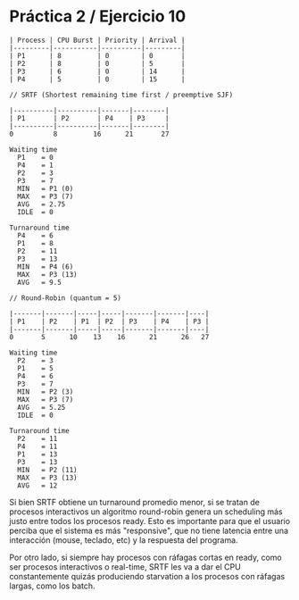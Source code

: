 # Práctica 2 / Ejercicio 10

```
| Process | CPU Burst | Priority | Arrival |
|---------|-----------|----------|---------|
| P1      | 8         | 0        | 0       |
| P2      | 8         | 0        | 5       |
| P3      | 6         | 0        | 14      |
| P4      | 5         | 0        | 15      |

// SRTF (Shortest remaining time first / preemptive SJF)

|----------|----------|-------|--------|
| P1       | P2       | P4    | P3     |
|----------|----------|-------|--------|
0          8         16      21       27

Waiting time
  P1	= 0
  P4	= 1
  P2	= 3
  P3	= 7
  MIN	= P1 (0)
  MAX	= P3 (7)
  AVG	= 2.75
  IDLE	= 0

Turnaround time
  P4	= 6
  P1	= 8
  P2	= 11
  P3	= 13
  MIN	= P4 (6)
  MAX	= P3 (13)
  AVG	= 9.5

// Round-Robin (quantum = 5)

|-------|-------|-----|-----|-------|-------|----|
| P1    | P2    | P1  | P2  | P3    | P4    | P3 |
|-------|-------|-----|-----|-------|-------|----|
0       5      10    13    16      21      26   27

Waiting time
  P2	= 3
  P1	= 5
  P4	= 6
  P3	= 7
  MIN	= P2 (3)
  MAX	= P3 (7)
  AVG	= 5.25
  IDLE	= 0

Turnaround time
  P2	= 11
  P4	= 11
  P1	= 13
  P3	= 13
  MIN	= P2 (11)
  MAX	= P3 (13)
  AVG	= 12
```

Si bien SRTF obtiene un turnaround promedio menor, si se tratan de procesos interactivos un algoritmo round-robin genera un scheduling más justo entre todos los procesos ready. Esto es importante para que el usuario perciba que el sistema es más "responsive", que no tiene latencia entre una interacción (mouse, teclado, etc) y la respuesta del programa.

Por otro lado, si siempre hay procesos con ráfagas cortas en ready, como ser procesos interactivos o real-time, SRTF les va a dar el CPU constantemente quizás produciendo starvation a los procesos con ráfagas largas, como los batch.
